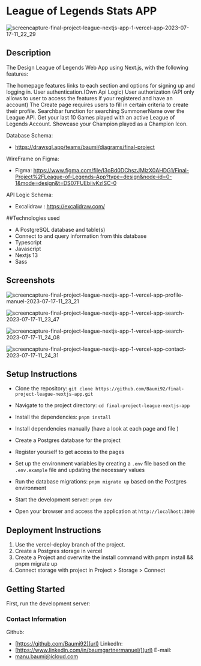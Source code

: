 # League of Legends Stats APP
![screencapture-final-project-league-nextjs-app-1-vercel-app-2023-07-17-11_22_29](https://github.com/Baumi92/final-project-league-nextjs-app/assets/128682336/b410e8ae-463f-4f6f-ba07-8832d7386a3f)

## Description
The Design League of Legends Web App using Next.js, with the following features:

The homepage features links to each section and options for signing up and logging in.
User authentication.(Own Api Logic)
User authorization (API only allows to user to access the features if your registered and have an account)
The Create page requires users to fill in certain criteria to create their profile.
Searchbar function for searching SummonerName over the League API.
Get your last 10 Games played with an active League of Legends Account.
Showcase your Champion played as a Champion Icon.

 Database Schema:
- https://drawsql.app/teams/baumi/diagrams/final-project

WireFrame on Figma:
-  Figma: https://www.figma.com/file/I3oBd0DChszJMlzX0AHDG1/Final-Project%2FLeague-of-Legends-App?type=design&node-id=0-1&mode=design&t=DS07FUEbiivKzISC-0

API Logic Schema:
-   Excalidraw : https://excalidraw.com/

##Technologies used
-  A PostgreSQL database and table(s)
-  Connect to and query information from this database
-  Typescript 
-  Javascript
-  Nextjs 13
-  Sass

## Screenshots

![screencapture-final-project-league-nextjs-app-1-vercel-app-profile-manuel-2023-07-17-11_23_21](https://github.com/Baumi92/final-project-league-nextjs-app/assets/128682336/c50b6a5c-954d-4984-bdd8-3f919d9a6dd5)

![screencapture-final-project-league-nextjs-app-1-vercel-app-search-2023-07-17-11_23_47](https://github.com/Baumi92/final-project-league-nextjs-app/assets/128682336/1610ee7b-abaf-43c3-836f-dddd3bb6a274)

![screencapture-final-project-league-nextjs-app-1-vercel-app-search-2023-07-17-11_24_08](https://github.com/Baumi92/final-project-league-nextjs-app/assets/128682336/efda4cd9-cf90-47da-8ba9-e064737ff7ae)

![screencapture-final-project-league-nextjs-app-1-vercel-app-contact-2023-07-17-11_24_31](https://github.com/Baumi92/final-project-league-nextjs-app/assets/128682336/72faeb65-4b0a-4c5f-a8a7-5d07bcdf2b5f)

## Setup Instructions
- Clone the repository: ```git clone https://github.com/Baumi92/final-project-league-nextjs-app.git```

- Navigate to the project directory: ```cd final-project-league-nextjs-app```

- Install the dependencies: ```pnpm install```

- Install dependencies manually (have a look at each page and file )

- Create a Postgres database for the project

- Register yourself to get access to the pages

- Set up the environment variables by creating a ```.env``` file based on the ```.env.example``` file and updating the necessary values

- Run the database migrations: ```pnpm migrate up``` based on the Postgres environment

- Start the development server: ```pnpm dev```

- Open your browser and access the application at ```http://localhost:3000```

## Deployment Instructions

1. Use the vercel-deploy branch of the project.
2. Create a Postgres storage in vercel
3. Create a Project and overwrite the install command with pnpm install && pnpm migrate up
4. Connect storage with project in Project > Storage > Connect


## Getting Started

First, run the development server:

### Contact Information

Github:
- [https://github.com/Baumi92](url)
LinkedIn:
- [https://www.linkedin.com/in/baumgartnermanuel/](url)
E-mail:
- [manu.baumi@icloud.com](url)

